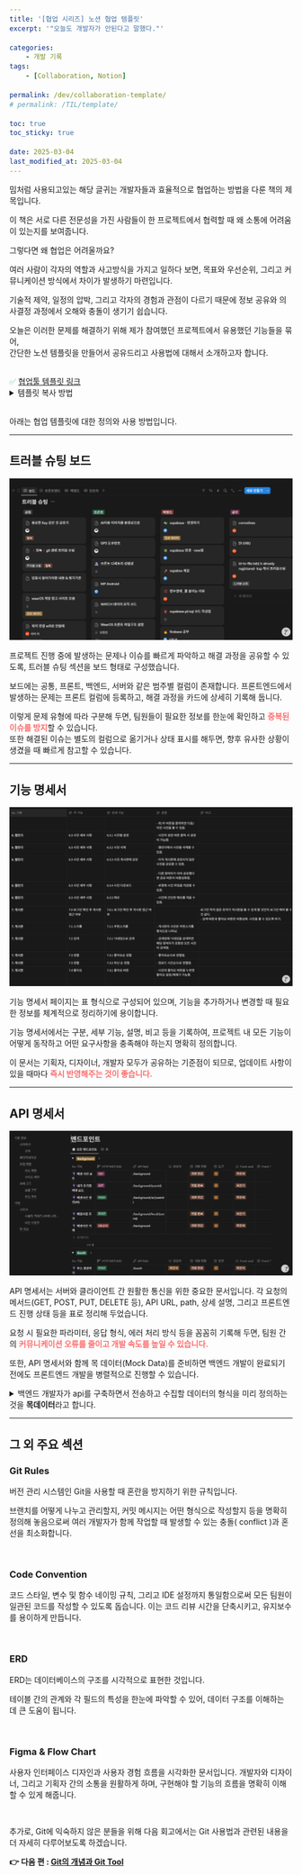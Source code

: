 ```yaml
---
title: '[협업 시리즈] 노션 협업 템플릿'
excerpt: '"오늘도 개발자가 안된다고 말했다."'

categories:
    - 개발 기록
tags:
    - [Collaboration, Notion]

permalink: /dev/collaboration-template/
# permalink: /TIL/template/

toc: true
toc_sticky: true

date: 2025-03-04
last_modified_at: 2025-03-04
---
```


밈처럼 사용되고있는 해당 글귀는 개발자들과 효율적으로 협업하는 방법을 다룬 책의 제목입니다.

이 책은 서로 다른 전문성을 가진 사람들이 한 프로젝트에서 협력할 때 왜 소통에 어려움이 있는지를 보여줍니다.

그렇다면 왜 협업은 어려울까요?

여러 사람이 각자의 역할과 사고방식을 가지고 일하다 보면, 목표와 우선순위, 그리고 커뮤니케이션 방식에서 차이가 발생하기 마련입니다.

기술적 제약, 일정의 압박, 그리고 각자의 경험과 관점이 다르기 때문에 정보 공유와 의사결정 과정에서 오해와 충돌이 생기기 쉽습니다.

오늘은 이러한 문제를 해결하기 위해 제가 참여했던 프로젝트에서 유용했던 기능들을 묶어,  
간단한 노션 템플릿을 만들어서 공유드리고 사용법에 대해서 소개하고자 합니다.

<br>

<div class="callout">
  <span style="color: #2ecc71;">✅</span> <a href="https://www.notion.so/1ac65c9dcc0a80aa9e43d4dc08996d11?pvs=21" target="_blank">협업툴 템플릿 링크</a>
</div>

<details>
<summary>템플릿 복사 방법</summary>
<div markdown="1">

1. 협업툴 템플릿 클릭
2. 우측 상단의 설정 버튼 클릭
3. 템플릿 복제하기 선택

</div>
</details>

<br>

아래는 협업 템플릿에 대한 정의와 사용 방법입니다.

---

## 트러블 슈팅 보드

![트러블슈팅](/assets/img/convention01.png)

프로젝트 진행 중에 발생하는 문제나 이슈를 빠르게 파악하고 해결 과정을 공유할 수 있도록, 트러블 슈팅 섹션을 보드 형태로 구성했습니다.

보드에는 공통, 프론트, 백엔드, 서버와 같은 범주별 컬럼이 존재합니다. 프론트엔드에서 발생하는 문제는 프론트 컬럼에 등록하고, 해결 과정을 카드에 상세히 기록해 둡니다.

이렇게 문제 유형에 따라 구분해 두면, 팀원들이 필요한 정보를 한눈에 확인하고 <span style="color: #FF6B6B">**중복된 이슈를 방지**</span>할 수 있습니다.  
또한 해결된 이슈는 별도의 컬럼으로 옮기거나 상태 표시를 해두면, 향후 유사한 상황이 생겼을 때 빠르게 참고할 수 있습니다.

---

## 기능 명세서

![기능 명세서](/assets/img/convention02.png)

기능 명세서 페이지는 표 형식으로 구성되어 있으며, 기능을 추가하거나 변경할 때 필요한 정보를 체계적으로 정리하기에 용이합니다.

기능 명세서에서는 구분, 세부 기능, 설명, 비고 등을 기록하여, 프로젝트 내 모든 기능이 어떻게 동작하고 어떤 요구사항을 충족해야 하는지 명확히 정의합니다.

이 문서는 기획자, 디자이너, 개발자 모두가 공유하는 기준점이 되므로, 업데이트 사항이 있을 때마다 <span style="color: #FF6B6B">**즉시 반영해주는 것이 좋습니다.**</span>

---

## API 명세서

![api 명세서](/assets/img/convention03.png)

API 명세서는 서버와 클라이언트 간 원활한 통신을 위한 중요한 문서입니다. 각 요청의 메서드(GET, POST, PUT, DELETE 등), API URL, path, 상세 설명, 그리고 프론트엔드 진행 상태 등을 표로 정리해 두었습니다.

요청 시 필요한 파라미터, 응답 형식, 에러 처리 방식 등을 꼼꼼히 기록해 두면, 팀원 간의 <span style="color: #FF6B6B">**커뮤니케이션 오류를 줄이고 개발 속도를 높일 수 있습니다.**</span>

또한, API 명세서와 함께 목 데이터(Mock Data)를 준비하면 백엔드 개발이 완료되기 전에도 프론트엔드 개발을 병렬적으로 진행할 수 있습니다.

<details>
<summary>백엔드 개발자가 api를 구축하면서 전송하고 수집할 데이터의 형식을 미리 정의하는것을 <strong>목데이터</strong>라고 합니다.</summary>
<div markdown="1">

```json
{
    "status": 200,
    "message": "사용자 목록 조회 성공",
    "data": {
        "users": [
            {
                "id": 1,
                "username": "user1",
                "email": "user1@example.com",
                "created_at": "2023-03-15T09:30:00Z"
            },
            {
                "id": 2,
                "username": "user2",
                "email": "user2@example.com",
                "created_at": "2023-04-20T14:25:00Z"
            },
            {
                "id": 3,
                "username": "user3",
                "email": "user3@example.com",
                "created_at": "2023-05-10T11:15:00Z"
            }
        ],
        "total_count": 3,
        "page": 1,
        "limit": 10
    }
}
```

</div>
</details>

---

## 그 외 주요 섹션

### Git Rules

버전 관리 시스템인 Git을 사용할 때 혼란을 방지하기 위한 규칙입니다.

브랜치를 어떻게 나누고 관리할지, 커밋 메시지는 어떤 형식으로 작성할지 등을 명확히 정의해 놓음으로써 여러 개발자가 함께 작업할 때 발생할 수 있는 충돌( conflict )과 혼선을 최소화합니다.

<br>

### Code Convention

코드 스타일, 변수 및 함수 네이밍 규칙, 그리고 IDE 설정까지 통일함으로써 모든 팀원이 일관된 코드를 작성할 수 있도록 돕습니다. 이는 코드 리뷰 시간을 단축시키고, 유지보수를 용이하게 만듭니다.

<br>

### ERD

ERD는 데이터베이스의 구조를 시각적으로 표현한 것입니다.

테이블 간의 관계와 각 필드의 특성을 한눈에 파악할 수 있어, 데이터 구조를 이해하는 데 큰 도움이 됩니다.

<br>

### Figma & Flow Chart

사용자 인터페이스 디자인과 사용자 경험 흐름을 시각화한 문서입니다. 개발자와 디자이너, 그리고 기획자 간의 소통을 원활하게 하며, 구현해야 할 기능의 흐름을 명확히 이해할 수 있게 해줍니다.

<br>

추가로, Git에 익숙하지 않은 분들을 위해 다음 회고에서는 Git 사용법과 관련된 내용을 더 자세히 다루어보도록 하겠습니다.

**👉 다음 편 : [Git의 개념과 Git Tool](https://jjok97.github.io/Dev/git-guide-1)**
